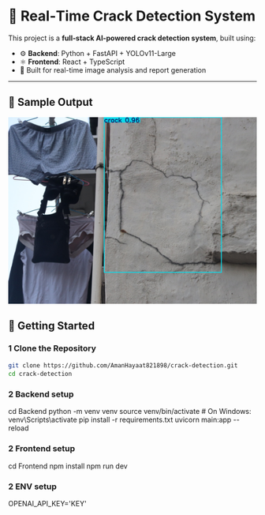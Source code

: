 # 🧠 Real‑Time Crack Detection System

This project is a **full‑stack AI‑powered crack detection system**, built using:

- ⚙️ **Backend**: Python + FastAPI + YOLOv11-Large
- ⚛️ **Frontend**: React + TypeScript
- 🎯 Built for real-time image analysis and report generation

---

## 📸 Sample Output

![Crack Detection Result](Backend/Backend/inference_result.png)

## 🚀 Getting Started

### 1️ Clone the Repository

```bash
git clone https://github.com/AmanHayaat821898/crack-detection.git
cd crack-detection
```

### 2 Backend setup
cd Backend
python -m venv venv
source venv/bin/activate         # On Windows: venv\Scripts\activate
pip install -r requirements.txt
uvicorn main:app --reload


### 2 Frontend setup
cd Frontend
npm install
npm run dev

### 2 ENV setup
OPENAI_API_KEY='KEY'





